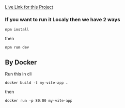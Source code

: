 

[Live Link for this Project](https://radware-home-assignment-frontend.vercel.app/) 


### If you want to run it Localy then we have 2 ways

```
npm install
```
then 
```
npm run dev
```

## By Docker

Run this in cli
```
docker build -t my-vite-app .
```
then 
```
docker run -p 80:80 my-vite-app
```

